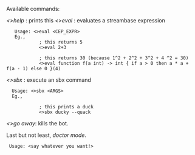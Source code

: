 Available commands:

*<>help* : prints this
*<>eval* : evaluates a streambase expression
      
       Usage: <>eval <CEP_EXPR>
       Eg.,
                ; this returns 5
                <>eval 2+3

                ; this returns 30 (because 1^2 + 2^2 + 3^2 + 4 ^2 = 30)
                <>eval function f(a int) -> int { if a > 0 then a * a + f(a - 1) else 0 }(4)

*<>sbx* : execute an sbx command
      
      Usage: <>sbx <ARGS>
      Eg.,

                ; this prints a duck
                <>sbx ducky --quack

*<>go away*: kills the bot.


Last but not least, *doctor mode*.

     Usage: <say whatever you want!>
